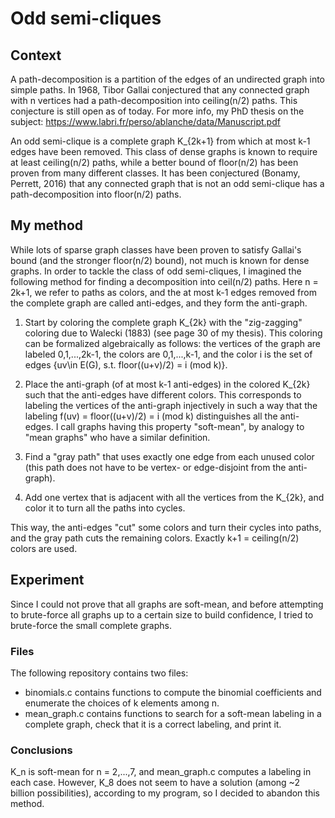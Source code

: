 # Odd semi-cliques

## Context

A path-decomposition is a partition of the edges of an undirected graph into simple paths. In 1968, Tibor Gallai conjectured that any connected graph with n vertices had a path-decomposition into ceiling(n/2) paths. This conjecture is still open as of today.
For more info, my PhD thesis on the subject: https://www.labri.fr/perso/ablanche/data/Manuscript.pdf

An odd semi-clique is a complete graph K_{2k+1} from which at most k-1 edges have been removed. This class of dense graphs is known to require at least ceiling(n/2) paths, while a better bound of floor(n/2) has been proven from many different classes. It has been conjectured (Bonamy, Perrett, 2016) that any connected graph that is not an odd semi-clique has a path-decomposition into floor(n/2) paths.

## My method

While lots of sparse graph classes have been proven to satisfy Gallai's bound (and the stronger floor(n/2) bound), not much is known for dense graphs. In order to tackle the class of odd semi-cliques, I imagined the following method for finding a decomposition into ceil(n/2) paths. Here n = 2k+1, we refer to paths as colors, and the at most k-1 edges removed from the complete graph are called anti-edges, and they form the anti-graph.

1. Start by coloring the complete graph K_{2k} with the "zig-zagging" coloring due to Walecki (1883) (see page 30 of my thesis). This coloring can be formalized algebraically as follows: the vertices of the graph are labeled 0,1,...,2k-1, the colors are 0,1,...,k-1, and the color i is the set of edges {uv\in E(G), s.t. floor((u+v)/2) = i (mod k)}.

2. Place the anti-graph (of at most k-1 anti-edges) in the colored K_{2k} such that the anti-edges have different colors.
This corresponds to labeling the vertices of the anti-graph injectively in such a way that the labeling f(uv) = floor((u+v)/2) = i (mod k) distinguishes all the anti-edges. I call graphs having this property "soft-mean", by analogy to "mean graphs" who have a similar definition.

3. Find a "gray path" that uses exactly one edge from each unused color (this path does not have to be vertex- or edge-disjoint from the anti-graph).

4. Add one vertex that is adjacent with all the vertices from the K_{2k}, and color it to turn all the paths into cycles.

This way, the anti-edges "cut" some colors and turn their cycles into paths, and the gray path cuts the remaining colors. Exactly k+1 = ceiling(n/2) colors are used.

## Experiment

Since I could not prove that all graphs are soft-mean, and before attempting to brute-force all graphs up to a certain size to build confidence, I tried to brute-force the small complete graphs.

### Files

The following repository contains two files: 
- binomials.c contains functions to compute the binomial coefficients and enumerate the choices of k elements among n.
- mean_graph.c contains functions to search for a soft-mean labeling in a complete graph, check that it is a correct labeling, and print it.

### Conclusions 

K_n is soft-mean for n = 2,...,7, and mean_graph.c computes a labeling in each case.
However, K_8 does not seem to have a solution (among ~2 billion possibilities), according to my program, so I decided to abandon this method.